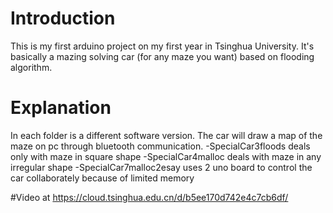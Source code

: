 # Introduction
This is my first arduino project on my first year in Tsinghua University. It's basically a mazing solving car (for any maze you want) based on flooding algorithm.
# Explanation
In each folder is a different software version. The car will draw a map of the maze on pc through bluetooth communication.
-SpecialCar3floods               deals only with maze in square shape
-SpecialCar4malloc              deals with maze in any irregular shape
-SpecialCar7malloc2esay      uses 2 uno board to control the car collaborately  because of limited memory

#Video at
https://cloud.tsinghua.edu.cn/d/b5ee170d742e4c7cb6df/